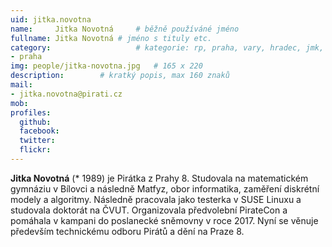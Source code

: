 ```yaml
---
uid: jitka.novotna
name:     Jitka Novotná  	# běžně používáné jméno
fullname: Jitka Novotná	# jméno s tituly etc.
category:                 	# kategorie: rp, praha, vary, hradec, jmk, senat
- praha
img: people/jitka-novotna.jpg   # 165 x 220
description:      	# kratký popis, max 160 znaků
mail:
- jitka.novotna@pirati.cz
mob:
profiles:
  github:       
  facebook:    
  twitter: 		  
  flickr:		  
---
```


**Jitka Novotná** (* 1989) je Pirátka z Prahy 8. Studovala na matematickém gymnáziu v Bílovci a následně Matfyz, obor informatika, zaměření diskrétní modely a algoritmy. Následně pracovala jako testerka v SUSE Linuxu a studovala doktorát na ČVUT. Organizovala předvolební PirateCon a pomáhala v kampani do poslanecké sněmovny v roce 2017. Nyní se věnuje především technickému odboru Pirátů a dění na Praze 8.

